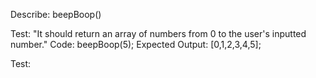 Describe: beepBoop()

Test: "It should return an array of numbers from 0 to the user's inputted number."
Code: 
beepBoop(5);
Expected Output: [0,1,2,3,4,5];

Test: